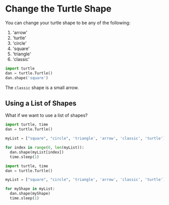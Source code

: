 # Change the Turtle Shape

You can change your turtle shape to be any of the following:

1. 'arrow'
2. 'turtle'
3. 'circle'
4. 'square'
5. 'triangle'
6. 'classic'

```py
import turtle
dan = turtle.Turtle()
dan.shape('square')
```

The ```classic``` shape is a small arrow.

## Using a List of Shapes
What if we want to use a list of shapes?

```py
import turtle, time
dan = turtle.Turtle()

myList = ["square", "circle", 'triangle', 'arrow', 'classic', 'turtle']

for index in range(0, len(myList)):
  dan.shape(myList[index])
  time.sleep(1)
```

```py
import turtle, time
dan = turtle.Turtle()

myList = ["square", "circle", 'triangle', 'arrow', 'classic', 'turtle']

for myShape in myList:
  dan.shape(myShape)
  time.sleep(1)
```
